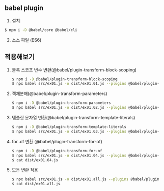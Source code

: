 ## babel plugin
1. 설치
```bash
$ npm i -D @babel/core @babel/cli
```
2. 소스 파일 (ES6)

## 적용해보기
1. 블록 스코프 변수 변환(@babel/plugin-transform-block-scoping)
    ```bash
    $ npm i -D @babel/plugin-transform-block-scoping
    $ npx babel src/ex01.js -o dist/ex01.01.js --plugins @babel/plugin-transform-block-scoping
    ```

2. 객체분해(@babel/plugin-transform-parameters)
    ```bash
    $ npm i -D @babel/plugin-transform-parameters
    $ npx babel src/ex01.js -o dist/ex01.02.js --plugins @babel/plugin-transform-parameters
    ```

3. 템플릿 문자열 변환(@babel/plugin-transform-template-literals)
    ```bash
    $ npm i -D @babel/plugin-transform-template-literals
    $ npx babel src/ex01.js -o dist/ex01.03.js --plugins @babel/plugin-transform-template-literals
    ```
4. for..of 변환 (@babel/plugin-transform-for-of)
    ```bash
    $ npm i -D @babel/plugin-transform-for-of
    $ npx babel src/ex01.js -o dist/ex01.04.js --plugins @babel/plugin-transform-for-of
    $ cat dist/ex01.04.js
    ```
5. 모든 변환 적용
    ```bash
    $ npx babel src/ex01.js -o dist/ex01.all.js --plugins @babel/plugin-transform-block-scoping --plugins @babel/plugin-transform-parameters --plugins @babel/plugin-transform-template-literals --plugins @babel/plugin-transform-for-of
    $ cat dist/ex01.all.js
    ```